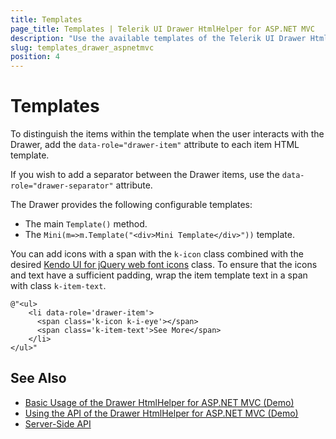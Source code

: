```yaml
---
title: Templates
page_title: Templates | Telerik UI Drawer HtmlHelper for ASP.NET MVC
description: "Use the available templates of the Telerik UI Drawer HtmlHelper for ASP.NETT MVC."
slug: templates_drawer_aspnetmvc
position: 4
---
```


# Templates

To distinguish the items within the template when the user interacts with the Drawer, add the `data-role="drawer-item"` attribute to each item HTML template.

If you wish to add a separator between the Drawer items, use the `data-role="drawer-separator"` attribute.

The Drawer provides the following configurable templates:
* The main `Template()` method.
* The `Mini(m=>m.Template("<div>Mini Template</div>"))` template.

You can add icons with a span with the `k-icon` class combined with the desired [Kendo UI for jQuery web font icons](https://docs.telerik.com/kendo-ui/styles-and-layout/icons-web#list-of-font-icons) class. To ensure that the icons and text have a sufficient padding, wrap the item template text in a span with class `k-item-text`.

    @"<ul>
        <li data-role='drawer-item'>
          <span class='k-icon k-i-eye'></span>
          <span class='k-item-text'>See More</span>
        </li>
    </ul>"

## See Also

* [Basic Usage of the Drawer HtmlHelper for ASP.NET MVC (Demo)](https://demos.telerik.com/aspnet-mvc/drawer)
* [Using the API of the Drawer HtmlHelper for ASP.NET MVC (Demo)](https://demos.telerik.com/aspnet-mvc/drawer/api)
* [Server-Side API](/api/drawer)

